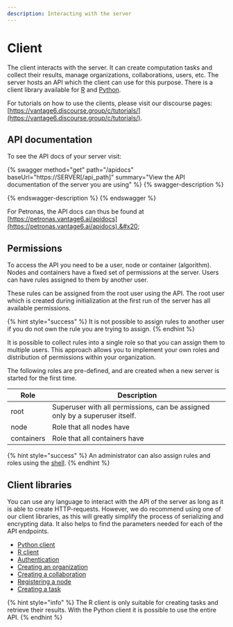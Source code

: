 ```yaml
---
description: Interacting with the server
---
```


# Client

The client interacts with the server. It can create computation tasks and collect their results, manage organizations, collaborations, users, etc. The server hosts an API which the client can use for this purpose. There is a client library available for [R](r-client.md) and [Python](python-client.md).&#x20;

For tutorials on how to use the clients, please visit our discourse pages: [https://vantage6.discourse.group/c/tutorials/](https://vantage6.discourse.group/c/tutorials/).

## API documentation

To see the API docs of your server visit:

{% swagger method="get" path="/apidocs" baseUrl="https://SERVER[/api_path]" summary="View the API documentation of the server you are using" %}
{% swagger-description %}

{% endswagger-description %}
{% endswagger %}

For Petronas, the API docs can thus be found at [https://petronas.vantage6.ai/apidocs](https://petronas.vantage6.ai/apidocs).&#x20;

## Permissions

To access the API you need to be a user, node or container (algorithm). Nodes and containers have a fixed set of permissions at the server. Users can have rules assigned to them by another user.&#x20;

These rules can be assigned from the root user using the API. The root user which is created during initialization at the first run of the server has all available permissions.&#x20;

{% hint style="success" %}
It is not possible to assign rules to another user if you do not own the rule you are trying to assign.&#x20;
{% endhint %}

It is possible to collect rules into a single role so that you can assign them to multiple users. This approach allows you to implement your own roles and distribution of permissions within your organization.

The following roles are pre-defined, and are created when a new server is started for the first time.

| **Role**   | **Description**                                                             |
| ---------- | --------------------------------------------------------------------------- |
| root       | Superuser with all permissions, can be assigned only by a superuser itself. |
| node       | Role that all nodes have                                                    |
| containers | Role that all containers have                                               |

{% hint style="success" %}
An administrator can also assign rules and roles using the [shell](../running-the-server/shell.md#roles-and-rules).
{% endhint %}

## Client libraries

You can use any language to interact with the API of the server as long as it is able to create HTTP-requests. However, we do recommend using one of our client libraries, as this will greatly simplify the process of serializing and encrypting data. It also helps to find the parameters needed for each of the API endpoints.&#x20;

* [Python client](python-client.md)
* [R client](r-client.md)
* [Authentication](authentication.md)
* [Creating an organization](organization.md)
* [Creating a collaboration](collaboration.md)
* [Registering a node](node.md)
* [Creating a task](task.md)

{% hint style="info" %}
The R client is only suitable for creating tasks and retrieve their results. With the Python client it is possible to use the entire API.
{% endhint %}

